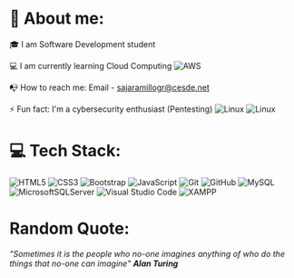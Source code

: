 # :wolf: About me: 

:mortar_board: I am Software Development student

:computer: I am currently learning Cloud Computing
![AWS](https://img.shields.io/badge/AWS-%23FF9900.svg?style=for-the-badge&logo=amazon-aws&logoColor=white)

:mailbox_with_no_mail: How to reach me: Email - sajaramillogr@cesde.net

:zap: Fun fact: I'm a cybersecurity enthusiast (Pentesting)
![Linux](https://img.shields.io/badge/Kali%20Linux-557C94.svg?style=for-the-badge&logo=Kali-Linux&logoColor=white) 
![Linux](https://img.shields.io/badge/Linux-FCC624.svg?style=for-the-badge&logo=Linux&logoColor=black)



# :computer: Tech Stack:

![HTML5](https://img.shields.io/badge/html5-%23E34F26.svg?style=for-the-badge&logo=html5&logoColor=white)
![CSS3](https://img.shields.io/badge/css3-%231572B6.svg?style=for-the-badge&logo=css3&logoColor=white)
![Bootstrap](https://img.shields.io/badge/bootstrap-%23563D7C.svg?style=for-the-badge&logo=bootstrap&logoColor=white)
![JavaScript](https://img.shields.io/badge/javascript-%23323330.svg?style=for-the-badge&logo=javascript&logoColor=%23F7DF1E)
![Git](https://img.shields.io/badge/git-%23F05033.svg?style=for-the-badge&logo=git&logoColor=white)
![GitHub](https://img.shields.io/badge/github-%23121011.svg?style=for-the-badge&logo=github&logoColor=white)
![MySQL](https://img.shields.io/badge/mysql-%2300f.svg?style=for-the-badge&logo=mysql&logoColor=white)
![MicrosoftSQLServer](https://img.shields.io/badge/Microsoft%20SQL%20Server-CC2927?style=for-the-badge&logo=microsoft%20sql%20server&logoColor=white)
![Visual Studio Code](https://img.shields.io/badge/Visual%20Studio%20Code-0078d7.svg?style=for-the-badge&logo=visual-studio-code&logoColor=white)
![XAMPP](https://img.shields.io/badge/XAMPP-FB7A24.svg?style=for-the-badge&logo=XAMPP&logoColor=white)

# Random Quote:

*"Sometimes it is the people who no-one imagines anything of who do the things that no-one can imagine"* ***Alan Turing***

   

